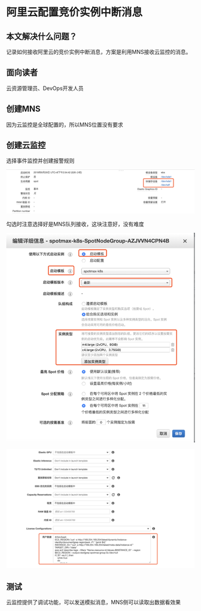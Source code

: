 # 阿里云配置竞价实例中断消息

## 本文解决什么问题？

记录如何接收阿里云的竞价实例中断消息，方案是利用MNS接收云监控的消息。

## 面向读者

云资源管理员、DevOps开发人员

## 创建MNS

因为云监控是全球配置的，所以MNS位置没有要求

## 创建云监控

选择事件监控并创建报警规则

![](../.gitbook/assets/image%20%2860%29.png)

勾选时注意选择好是MNS队列接收，这块注意好，没有难度

![](../.gitbook/assets/image%20%2862%29.png)

![](../.gitbook/assets/image%20%2810%29.png)

## 测试

云监控提供了调试功能，可以发送模拟消息，MNS侧可以读取出数据看效果



